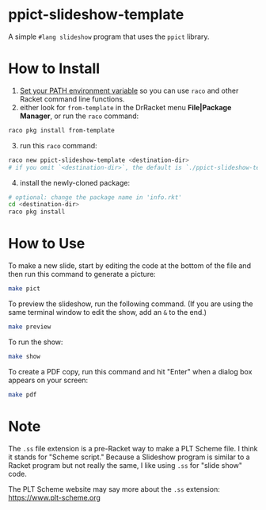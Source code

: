 ppict-slideshow-template
===

A simple `#lang slideshow` program that uses the `ppict` library.


# How to Install

1. [Set your PATH environment variable](https://github.com/racket/racket/wiki/Set-your-PATH-environment-variable) 
so you can use `raco` and other Racket command line functions.
2. either look for `from-template` in the DrRacket menu **File|Package Manager**, or run the `raco` command:
```bash
raco pkg install from-template
```
3. run this `raco` command:
```bash
raco new ppict-slideshow-template <destination-dir>
# if you omit `<destination-dir>`, the default is `./ppict-slideshow-template`
```
4. install the newly-cloned package:
```bash
# optional: change the package name in 'info.rkt'
cd <destination-dir>
raco pkg install
```


# How to Use

To make a new slide, start by editing the code at the bottom of the file and
then run this command to generate a picture:

```bash
make pict
```

To preview the slideshow, run the following command. (If you are using the same
terminal window to edit the show, add an `&` to the end.)

```bash
make preview
```

To run the show:

```bash
make show
```

To create a PDF copy, run this command and hit "Enter" when a dialog box appears
on your screen:

```bash
make pdf
```


# Note

The `.ss` file extension is a pre-Racket way to make a PLT Scheme file.
I think it stands for "Scheme script."
Because a Slideshow program is similar to a Racket program but not really the
same, I like using `.ss` for "slide show" code.

The PLT Scheme website may say more about the `.ss` extension:
<https://www.plt-scheme.org>

